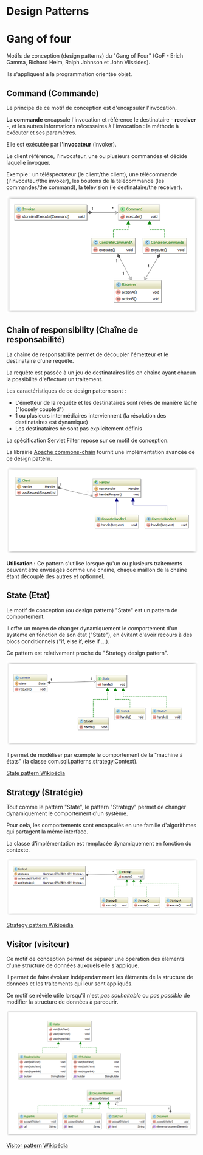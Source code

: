 Design Patterns
=====

# Gang of four

Motifs de conception (design patterns) du "Gang of Four" (GoF -  Erich Gamma, Richard Helm, Ralph Johnson et John Vlissides).

Ils s'appliquent à la programmation orientée objet.

## Command (Commande)

Le principe de ce motif de conception est d'encapsuler l'invocation. 

**La commande** encapsule l'invocation et référence le destinataire - **receiver** -, et les autres informations nécessaires à l'invocation : la méthode à exécuter et ses paramètres.

Elle est exécutée par **l'invocateur** (invoker).

Le client référence, l'invocateur, une ou plusieurs commandes et décide laquelle invoquer. 

Exemple : un téléspectateur (le client/the client), une télécommande (l'invocateur/the invoker), les boutons de la télécommande (les commandes/the command), la télévision (le destinataire/the receiver).

![Alt text](/command-pattern/src/main/resources/command-pattern.PNG?raw=true "Command pattern")

## Chain of responsibility (Chaîne de responsabilité)

La chaîne de responsabilité permet de découpler l'émetteur et le destinataire d'une requête.

La requête est passée à un jeu de destinataires liés en chaîne ayant chacun la possibilité d'effectuer un traitement.

Les caractéristiques de ce design pattern sont :

* L'émetteur de la requête et les destinataires sont reliés de manière lâche ("loosely coupled")
* 1 ou plusieurs intermédiaires interviennent (la résolution des destinataires est dynamique)
* Les destinataires ne sont pas explicitement définis

La spécification Servlet Filter repose sur ce motif de conception.

La librairie [Apache commons-chain](http://commons.apache.org/proper/commons-chain/) fournit une implémentation avancée de ce design pattern. 

![Alt text](/cor-pattern/src/main/resources/cor-pattern.PNG?raw=true "Chain of responsibility pattern")

**Utilisation :** Ce pattern s'utilise lorsque qu'un ou plusieurs traitements peuvent être envisagés comme une chaine, chaque maillon de la chaîne étant découplé des autres et optionnel.

## State (Etat)

Le motif de conception (ou design pattern) "State" est un pattern de comportement.

Il offre un moyen de changer dynamiquement le comportement d'un système en fonction de son état ("State"), en évitant d'avoir recours
à des blocs conditionnels ("if,  else if, else if ...).

Ce pattern est relativement proche du "Strategy design pattern".

![Alt text](/state-pattern/src/main/resources/state-pattern-uml.PNG?raw=true "State pattern")

Il permet de modéliser par exemple le comportement de la "machine à états" (la classe com.sqli.patterns.strategy.Context).

[State pattern Wikipédia](http://en.wikipedia.org/wiki/State_pattern)

## Strategy (Stratégie)

Tout comme le pattern "State", le pattern "Strategy" permet de changer dynamiquement le comportement d'un système.
 
Pour cela, les comportements sont encapsulés en une famille d'algorithmes qui partagent la même interface. 

La classe d'implémentation est remplacée dynamiquement en fonction du contexte.

![Alt text](/strategy-pattern/src/main/resources/strategy-pattern.PNG?raw=true "Strategy pattern")

[Strategy pattern Wikipédia](http://en.wikipedia.org/wiki/Strategy_pattern)

## Visitor (visiteur)

Ce motif de conception permet de séparer une opération des éléments d'une structure de données auxquels elle s'applique.

Il permet de faire évoluer indépendamment les éléments de la structure de données et les traitements qui leur sont appliqués.

Ce motif se révèle utile lorsqu'il n'est *pas souhaitable* ou *pas possible* de modifier la structure de données à parcourir.

![Alt text](/visitor-pattern/src/main/resources/visitor-pattern.PNG?raw=true "Visitor pattern")

[Visitor pattern Wikipédia](http://en.wikipedia.org/wiki/Visitor_pattern)

 